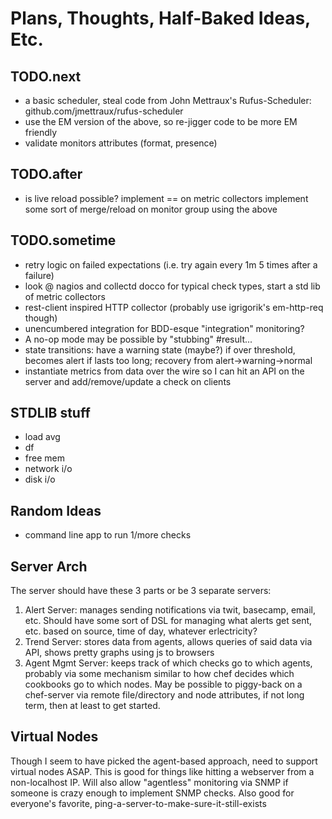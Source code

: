 # Plans, Thoughts, Half-Baked Ideas, Etc. #

## TODO.next ##
* a basic scheduler, steal code from John Mettraux's Rufus-Scheduler: github.com/jmettraux/rufus-scheduler
* use the EM version of the above, so re-jigger code to be more EM friendly
* validate monitors attributes (format, presence)

## TODO.after ##
* is live reload possible?
	implement == on metric collectors
	implement some sort of merge/reload on monitor group using the above

## TODO.sometime ##
* retry logic on failed expectations (i.e. try again every 1m 5 times after a failure)
* look @ nagios and collectd docco for typical check types, start a std lib
of metric collectors
* rest-client inspired HTTP collector (probably use igrigorik's em-http-req though)
* unencumbered integration for BDD-esque "integration" monitoring?
* A no-op mode may be possible by "stubbing" #result...
* state transitions: have a warning state (maybe?) if over threshold, becomes alert if lasts too long;
  recovery from alert->warning->normal
* instantiate metrics from data over the wire so I can hit an API on the server and add/remove/update a check on clients


## STDLIB stuff ##
* load avg
* df
* free mem
* network i/o
* disk i/o

## Random Ideas ##
* command line app to run 1/more checks

## Server Arch ##
The server should have these 3 parts or be 3 separate servers:

1. 	Alert Server: 
   	manages sending notifications via twit, basecamp, email, etc. Should have some sort of
   	DSL for managing what alerts get sent, etc. based on source, time of day,
		whatever
		erlectricity?
2.	Trend Server: 
		stores data from agents, allows queries of said data via API, shows pretty
		graphs using js to browsers
3.	Agent Mgmt Server:
		keeps track of which checks go to which agents, probably via some mechanism
		similar to how chef decides which cookbooks go to which nodes. May be possible
		to piggy-back on a chef-server via remote file/directory and node attributes,
		if not long term, then at least to get started.
		
## Virtual Nodes ##
Though I seem to have picked the agent-based approach, need to support virtual
nodes ASAP. This is good for things like hitting a webserver from a 
non-localhost IP. Will also allow "agentless" monitoring via SNMP if someone
is crazy enough to implement SNMP checks. Also good for everyone's favorite,
ping-a-server-to-make-sure-it-still-exists